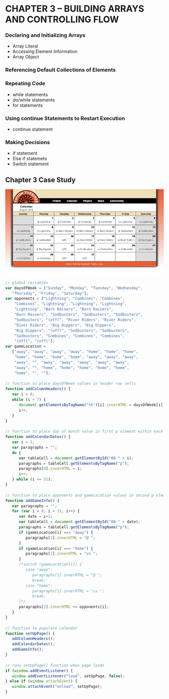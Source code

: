 
# CHAPTER 3 – BUILDING ARRAYS AND CONTROLLING FLOW
### Declaring and Initializing Arrays
* Array Literal
* Accessing Element Information
* Array Object
### Referencing Default Collections of Elements
### Repeating Code
* while statements
* do/while statements
* for statements	
### Using continue Statements to Restart Execution
* continue statement
### Making Decisions
* if statement
* Else if statemets	
* Switch statement	


## Chapter 3 Case Study

![Chapter3_Case_Study](../Building_Arrays_&_Controlling_Flow/Case_Study/images/chapter-3.png)
```javascript
// global variables
var daysOfWeek = ["Sunday", "Monday", "Tuesday", "Wednesday", 
   "Thursday", "Friday", "Saturday"];
var opponents = ["Lightning", "Combines", "Combines", 
    "Combines", "Lightning", "Lightning", "Lightning", 
    "Lightning", "Barn Raisers", "Barn Raisers", 
    "Barn Raisers", "Sodbusters", "Sodbusters", "Sodbusters",
    "Sodbusters", "(off)", "River Riders", "River Riders", 
    "River Riders", "Big Dippers", "Big Dippers", 
    "Big Dippers", "(off)", "Sodbusters", "Sodbusters",
    "Sodbusters", "Combines", "Combines", "Combines", 
    "(off)", "(off)"];
var gameLocation = 
   ["away", "away", "away", "away", "home", "home", "home",
    "home", "home", "home", "home", "away", "away", "away",
    "away", "", "away", "away", "away", "away", "away",
    "away", "", "home", "home", "home", "home", "home",
    "home", "", ""];

// function to place daysOfWeek values in header row cells 
function addColumnHeaders() {
   var i = 0;
   while (i < 7) {
      document.getElementsByTagName("th")[i].innerHTML = daysOfWeek[i];
      i++;
   }
}

// function to place day of month value in first p element within each table data cell that has an id 
function addCalendarDates() {
   var i = 1;
   var paragraphs = "";
   do {
      var tableCell = document.getElementById("08-" + i);
      paragraphs = tableCell.getElementsByTagName("p");
      paragraphs[0].innerHTML = i;
      i++;      
   } while (i <= 31);
}

// function to place opponents and gameLocation values in second p element within each table data cell that has an id
function addGameInfo() {
   var paragraphs = "";
   for (var i = 0; i < 31; i++) {
      var date = i+1;
      var tableCell = document.getElementById("08-" + date);
      paragraphs = tableCell.getElementsByTagName("p");
      if (gameLocation[i] === "away") {
         paragraphs[1].innerHTML = "@ ";
      } 
      if (gameLocation[i] === "home") {
         paragraphs[1].innerHTML = "vs ";
      }
      /*switch (gameLocation[i]) {
         case "away":
            paragraphs[1].innerHTML = "@ ";
            break;
         case "home":
            paragraphs[1].innerHTML = "vs ";
            break;
      }*/
      paragraphs[1].innerHTML += opponents[i];
   }
}

// function to populate calendar 
function setUpPage() {
   addColumnHeaders();
   addCalendarDates();
   addGameInfo();
}

// runs setUpPage() function when page loads
if (window.addEventListener) {
   window.addEventListener("load", setUpPage, false);
} else if (window.attachEvent) {
   window.attachEvent("onload", setUpPage);
}
```

